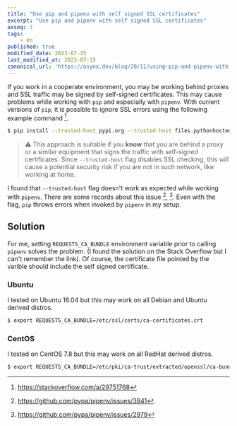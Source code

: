 ```yaml
---
title: "Use pip and pipenv with self signed SSL certificates"
excerpt: "Use pip and pipenv with self signed SSL certificates"
axseq: 7
tags:
    - en
published: true
modified_date: 2023-07-15
last_modified_at: 2023-07-15
canonical_url: 'https://asynx.dev/blog/20/11/using-pip-and-pipenv-with-self-signed-certificates.html'
---
```


If you work in a cooperate environment, you may be working behind proxies and
SSL traffic may be signed by self-signed certificates. This may cause problems
while working with `pip` and especially with `pipenv`. With current versions
of `pip`, it is possible to ignore SSL errors using the following
example command [^1f].

```bash
$ pip install --trusted-host pypi.org --trusted-host files.pythonhosted.org <package_name>
```

> ⚠️ This approach is suitable if you **know** that you are behind a proxy or
> a similar equipment that signs the traffic with self-signed certificates.
> Since `--trusted-host` flag disables SSL checking, this will cause a
> potential security risk if you are not in such network, like working at
> home.

I found that `--trusted-host` flag doesn't work as expected while working with
`pipenv`. There are some records about this issue [^2f], [^3f]. Even with the
flag, `pip` throws errors when invoked by `pipenv` in my setup.

## Solution

For me, setting `REQUESTS_CA_BUNDLE` environment variable prior to calling
`pipenv` solves the problem. (I found the solution on the Stack Overflow but I
can't remember the link). Of course, the certificate file pointed by the
varible should include the self signed certificate.

### Ubuntu

I tested on Ubuntu 16.04 but this may work on all Debian and Ubuntu derived
distros.

```bash
$ export REQUESTS_CA_BUNDLE=/etc/ssl/certs/ca-certificates.crt
```

### CentOS

I tested on CentOS 7.8 but this may work on all RedHat derived distros.

```bash
$ export REQUESTS_CA_BUNDLE=/etc/pki/ca-trust/extracted/openssl/ca-bundle.trust.crt
```

[^1f]: <https://stackoverflow.com/a/29751768>
[^2f]: <https://github.com/pypa/pipenv/issues/3841>
[^3f]: <https://github.com/pypa/pipenv/issues/2979>
